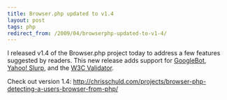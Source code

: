 ```yaml
---
title: Browser.php updated to v1.4
layout: post
tags: php
redirect_from: /2009/04/browserphp-updated-to-v1-4/
---
```


I released v1.4 of the Browser.php project today to address a few features suggested by readers.  This new release adds support for <a href="http://en.wikipedia.org/wiki/Googlebot">GoogleBot</a>, <a href="http://help.yahoo.com/l/us/yahoo/search/webcrawler/">Yahoo! Slurp</a>, and the <a href="http://validator.w3.org/">W3C Validator</a>.

Check out version 1.4: <a href="http://chrisschuld.com/projects/browser-php-detecting-a-users-browser-from-php/">http://chrisschuld.com/projects/browser-php-detecting-a-users-browser-from-php/</a>
